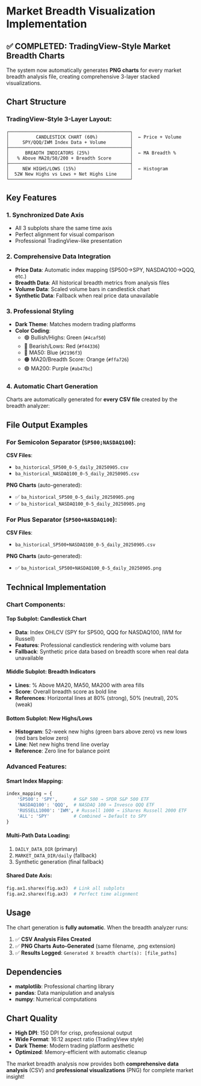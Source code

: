# Market Breadth Visualization Implementation

## ✅ COMPLETED: TradingView-Style Market Breadth Charts

The system now automatically generates **PNG charts** for every market breadth analysis file, creating comprehensive 3-layer stacked visualizations.

## Chart Structure

### **TradingView-Style 3-Layer Layout**:
```
┌─────────────────────────────────────────────┐
│          CANDLESTICK CHART (60%)            │  ← Price + Volume
│     SPY/QQQ/IWM Index Data + Volume         │
├─────────────────────────────────────────────┤
│      BREADTH INDICATORS (25%)               │  ← MA Breadth %
│   % Above MA20/50/200 + Breadth Score       │
├─────────────────────────────────────────────┤
│     NEW HIGHS/LOWS (15%)                    │  ← Histogram
│  52W New Highs vs Lows + Net Highs Line     │
└─────────────────────────────────────────────┘
```

## Key Features

### **1. Synchronized Date Axis**
- All 3 subplots share the same time axis
- Perfect alignment for visual comparison
- Professional TradingView-like presentation

### **2. Comprehensive Data Integration**
- **Price Data**: Automatic index mapping (SP500→SPY, NASDAQ100→QQQ, etc.)
- **Breadth Data**: All historical breadth metrics from analysis files
- **Volume Data**: Scaled volume bars in candlestick chart
- **Synthetic Data**: Fallback when real price data unavailable

### **3. Professional Styling**
- **Dark Theme**: Matches modern trading platforms
- **Color Coding**: 
  - 🟢 Bullish/Highs: Green (`#4caf50`)
  - 🔴 Bearish/Lows: Red (`#f44336`) 
  - 🔵 MA50: Blue (`#2196f3`)
  - 🟠 MA20/Breadth Score: Orange (`#ffa726`)
  - 🟣 MA200: Purple (`#ab47bc`)

### **4. Automatic Chart Generation**
Charts are automatically generated for **every CSV file** created by the breadth analyzer:

## File Output Examples

### **For Semicolon Separator** (`SP500;NASDAQ100`):
**CSV Files**:
- `ba_historical_SP500_0-5_daily_20250905.csv` 
- `ba_historical_NASDAQ100_0-5_daily_20250905.csv`

**PNG Charts** (auto-generated):
- ✅ `ba_historical_SP500_0-5_daily_20250905.png`
- ✅ `ba_historical_NASDAQ100_0-5_daily_20250905.png`

### **For Plus Separator** (`SP500+NASDAQ100`):
**CSV Files**:
- `ba_historical_SP500+NASDAQ100_0-5_daily_20250905.csv`

**PNG Charts** (auto-generated):
- ✅ `ba_historical_SP500+NASDAQ100_0-5_daily_20250905.png`

## Technical Implementation

### **Chart Components**:

#### **Top Subplot: Candlestick Chart**
- **Data**: Index OHLCV (SPY for SP500, QQQ for NASDAQ100, IWM for Russell)
- **Features**: Professional candlestick rendering with volume bars
- **Fallback**: Synthetic price data based on breadth score when real data unavailable

#### **Middle Subplot: Breadth Indicators**
- **Lines**: % Above MA20, MA50, MA200 with area fills
- **Score**: Overall breadth score as bold line
- **References**: Horizontal lines at 80% (strong), 50% (neutral), 20% (weak)

#### **Bottom Subplot: New Highs/Lows**
- **Histogram**: 52-week new highs (green bars above zero) vs new lows (red bars below zero)  
- **Line**: Net new highs trend line overlay
- **Reference**: Zero line for balance point

### **Advanced Features**:

#### **Smart Index Mapping**:
```python
index_mapping = {
    'SP500': 'SPY',      # S&P 500 → SPDR S&P 500 ETF
    'NASDAQ100': 'QQQ',  # NASDAQ 100 → Invesco QQQ ETF  
    'RUSSELL1000': 'IWM', # Russell 1000 → iShares Russell 2000 ETF
    'ALL': 'SPY'         # Combined → Default to SPY
}
```

#### **Multi-Path Data Loading**:
1. `DAILY_DATA_DIR` (primary)
2. `MARKET_DATA_DIR/daily` (fallback)
3. Synthetic generation (final fallback)

#### **Shared Date Axis**:
```python
fig.ax1.sharex(fig.ax3)  # Link all subplots
fig.ax2.sharex(fig.ax3)  # Perfect time alignment
```

## Usage

The chart generation is **fully automatic**. When the breadth analyzer runs:

1. ✅ **CSV Analysis Files Created**
2. ✅ **PNG Charts Auto-Generated** (same filename, .png extension)
3. ✅ **Results Logged**: `Generated X breadth chart(s): [file_paths]`

## Dependencies

- **matplotlib**: Professional charting library
- **pandas**: Data manipulation and analysis  
- **numpy**: Numerical computations

## Chart Quality

- **High DPI**: 150 DPI for crisp, professional output
- **Wide Format**: 16:12 aspect ratio (TradingView style)
- **Dark Theme**: Modern trading platform aesthetic
- **Optimized**: Memory-efficient with automatic cleanup

The market breadth analysis now provides both **comprehensive data analysis** (CSV) and **professional visualizations** (PNG) for complete market insight!